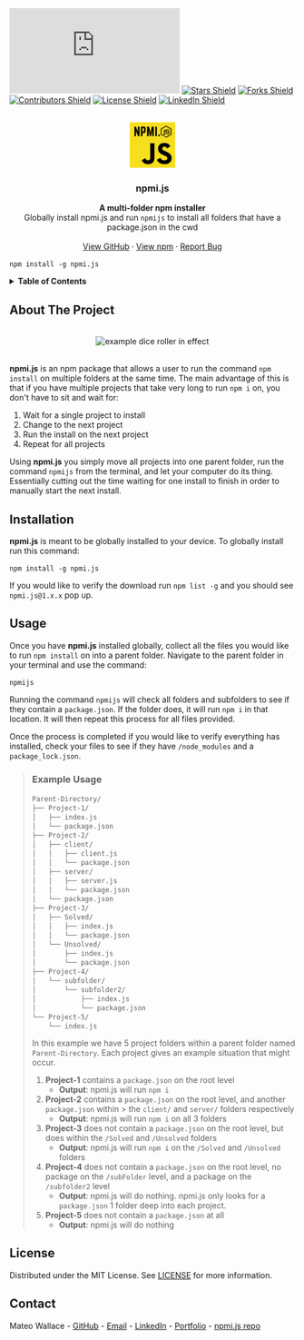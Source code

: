 <!-- SHIELDS -->

[![npm Downloads Shield](https://img.shields.io/npm/dt/npmi.js?style=flat-square&logo=npm)](https://www.npmjs.com/package/npmi.js)
[![Stars Shield](https://img.shields.io/github/stars/Mateo-Wallace/npmi.js.svg?style=flat-square&color=blue&logo=github)](https://github.com/Mateo-Wallace/npmi.js/stargazers)
[![Forks Shield](https://img.shields.io/github/forks/Mateo-Wallace/npmi.js.svg?style=flat-square&logo=github)](https://github.com/Mateo-Wallace/npmi.js/network/members)
[![Contributors Shield](https://img.shields.io/github/contributors/Mateo-Wallace/npmi.js.svg?style=flat-square&color=success&logo=github)](https://github.com/Mateo-Wallace/npmi.js/graphs/contributors)
[![License Shield](https://img.shields.io/github/license/Mateo-Wallace/npmi.js.svg?style=flat-square)](https://github.com/Mateo-Wallace/npmi.js/blob/main/LICENSE)
[![LinkedIn Shield](https://img.shields.io/badge/LinkedIn-555555?style=flat-square&logo=linkedin)](https://www.linkedin.com/in/mateo-wallace/)

<!-- PROJECT LOGO & HEADER -->

<br />
<div align="center">
<img src="./logo.png" alt="rpg dice logo" width="80" height="80">

  <h3 align="center"><strong>npmi.js</strong></h3>

  <p align="center">
    <strong>A multi-folder npm installer</strong>
    <br />
    Globally install npmi.js and run <code>npmijs</code> to install all folders that have a package.json in the cwd
    <br />
    <br />
    <a href="https://github.com/Mateo-Wallace/npmi.js">View GitHub</a>
    ·
    <a href="https://www.npmjs.com/package/npmi.js">View npm</a>
    ·
    <a href="https://github.com/Mateo-Wallace/npmi.js/issues">Report Bug</a>
  </p>
</div>

<!-- NPM INSTALL -->

```
npm install -g npmi.js
```

<!-- TABLE OF CONTENTS -->

<details>
  <summary style="cursor: pointer;"><strong>Table of Contents</strong></summary>
  <ol>
    <li><a href="#about-the-project">About The Project</a></li>
    <li><a href="#installation">Installation</a></li>
    <li><a href="#usage">Usage</a>
      <ul><li><a href="#example-usage">Example Usage</a></li></ul>
    </li>
    <li><a href="#license">License</a></li>
    <li><a href="#contact">Contact</a></li>
  </ol>
</details>

<!-- ABOUT THE PROJECT -->

## About The Project

<div align="center">
  <br />
  <img src="./img/exRoll.png" alt="example dice roller in effect">
  <br />
  <br />
</div>

**npmi.js** is an npm package that allows a user to run the command `npm install` on multiple folders at the same time. The main advantage of this is that if you have multiple projects that take very long to run `npm i` on, you don't have to sit and wait for:

1. Wait for a single project to install
1. Change to the next project
1. Run the install on the next project
1. Repeat for all projects

Using **npmi.js** you simply move all projects into one parent folder, run the command `npmijs` from the terminal, and let your computer do its thing. Essentially cutting out the time waiting for one install to finish in order to manually start the next install.

<!-- INSTALLATION -->

## Installation

**npmi.js** is meant to be globally installed to your device. To globally install run this command:

```
npm install -g npmi.js
```

If you would like to verify the download run `npm list -g` and you should see `npmi.js@1.x.x` pop up.

<!-- USAGE -->

## Usage

Once you have **npmi.js** installed globally, collect all the files you would like to run `npm install` on into a parent folder. Navigate to the parent folder in your terminal and use the command:

```
npmijs
```

Running the command `npmijs` will check all folders and subfolders to see if they contain a `package.json`. If the folder does, it will run `npm i` in that location. It will then repeat this process for all files provided.

Once the process is completed if you would like to verify everything has installed, check your files to see if they have `/node_modules` and a `package_lock.json`.

<!-- EXAMPLE -->

> ### Example Usage
>
> ```
> Parent-Directory/
> ├── Project-1/
> │   ├── index.js
> │   └── package.json
> ├── Project-2/
> │   ├── client/
> │   │   ├── client.js
> │   │   └── package.json
> │   ├── server/
> │   │   ├── server.js
> │   │   └── package.json
> │   └── package.json
> ├── Project-3/
> │   ├── Solved/
> │   │   ├── index.js
> │   │   └── package.json
> │   └── Unsolved/
> │       ├── index.js
> │       └── package.json
> ├── Project-4/
> │   └── subfolder/
> │       └── subfolder2/
> │           ├── index.js
> │           └── package.json
> └── Project-5/
>     └── index.js
> ```
> 
> In this example we have 5 project folders within a parent folder named `Parent-Directory`. Each project gives an example situation that might occur.
> 
> 1. **Project-1** contains a `package.json` on the root level
>     - **Output**: npmi.js will run `npm i`
> 1. **Project-2** contains a `package.json` on the root level, and another `package.json` within > the `client/` and `server/` folders respectively
>     - **Output**: npmi.js will run `npm i` on all 3 folders
> 1. **Project-3** does not contain a `package.json` on the root level, but does within the `/Solved` and `/Unsolved` folders
>     - **Output**: npmi.js will run `npm i` on the `/Solved` and `/Unsolved` folders
> 1. **Project-4** does not contain a `package.json` on the root level, no package on the `/subFolder` level, and a package on the `/subfolder2` level
>     - **Output**: npmi.js will do nothing. npmi.js only looks for a `package.json` 1 folder deep into each project.
> 1. **Project-5** does not contain a `package.json` at all
>     - **Output**: npmi.js will do nothing


<!-- LICENSE -->

## License

Distributed under the MIT License. See [LICENSE](https://github.com/Mateo-Wallace/npmi.js/blob/main/LICENSE) for more information.

<!-- CONTACT -->

## Contact

Mateo Wallace - [GitHub](https://github.com/Mateo-Wallace) - [Email](mailto:mateo.t.wallace@gmail.com) - [LinkedIn](https://www.linkedin.com/in/mateo-wallace/) - [Portfolio](https://mateo-wallace.github.io/) - [npmi.js repo](https://github.com/Mateo-Wallace/npmi.js)
